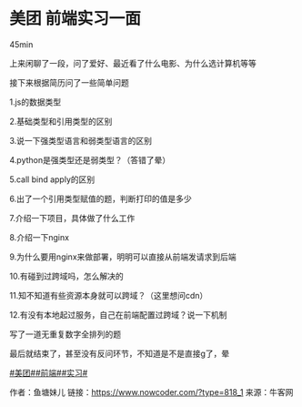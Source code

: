 # 美团 前端实习一面

45min

上来闲聊了一段，问了爱好、最近看了什么电影、为什么选计算机等等

接下来根据简历问了一些简单问题

1.js的数据类型

2.基础类型和引用类型的区别

3.说一下强类型语言和弱类型语言的区别

4.python是强类型还是弱类型？（答错了晕）

5.call bind apply的区别

6.出了一个引用类型赋值的题，判断打印的值是多少

7.介绍一下项目，具体做了什么工作

8.介绍一下nginx

9.为什么要用nginx来做部署，明明可以直接从前端发请求到后端

10.有碰到过跨域吗，怎么解决的

11.知不知道有些资源本身就可以跨域？（这里想问cdn）

12.有没有本地起过服务，自己在前端配置过跨域？说一下机制

写了一道无重复数字全排列的题

最后就结束了，甚至没有反问环节，不知道是不是直接g了，晕

[#美团#]()[#前端#]()[#实习#]()



作者：鱼塘妹儿
链接：https://www.nowcoder.com/?type=818_1
来源：牛客网